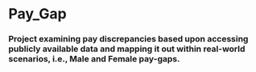 # Pay_Gap
### Project examining pay discrepancies based upon accessing publicly available data and mapping it out within real-world scenarios, i.e., Male and Female pay-gaps.
